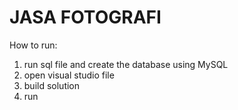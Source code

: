 # JASA FOTOGRAFI #

How to run:
1. run sql file and create the database using MySQL
2. open visual studio file
3. build solution
4. run

